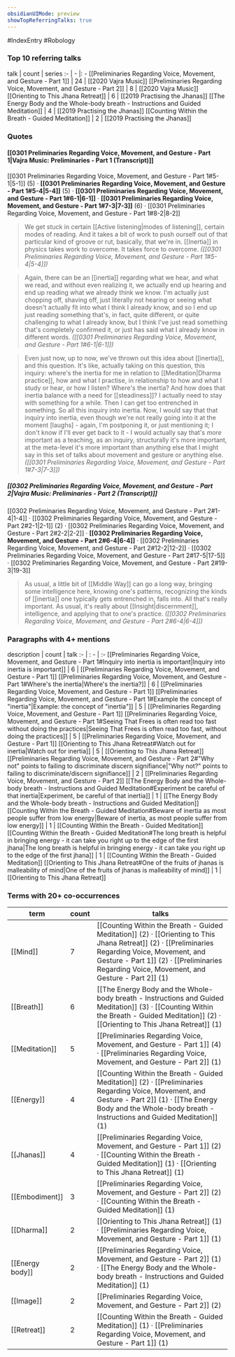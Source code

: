 ```yaml
---
obsidianUIMode: preview
showTopReferringTalks: true
---
```

#IndexEntry #Robology

### Top 10 referring talks
talk | count | series
:- | - |: -
[[Preliminaries Regarding Voice, Movement, and Gesture - Part 1]] | 24 | [[2020 Vajra Music]]
[[Preliminaries Regarding Voice, Movement, and Gesture - Part 2]] | 8 | [[2020 Vajra Music]]
[[Orienting to This Jhana Retreat]] | 6 | [[2019 Practising the Jhanas]]
[[The Energy Body and the Whole-body breath - Instructions and Guided Meditation]] | 4 | [[2019 Practising the Jhanas]]
[[Counting Within the Breath - Guided Meditation]] | 2 | [[2019 Practising the Jhanas]]

### Quotes
#### [[0301 Preliminaries Regarding Voice, Movement, and Gesture - Part 1|Vajra Music: Preliminaries - Part 1 (Transcript)]]
<span class="counts">[[0301 Preliminaries Regarding Voice, Movement, and Gesture - Part 1#5-1|5-1]] (5) · **[[0301 Preliminaries Regarding Voice, Movement, and Gesture - Part 1#5-4|5-4]]** (5) · **[[0301 Preliminaries Regarding Voice, Movement, and Gesture - Part 1#6-1|6-1]]** · **[[0301 Preliminaries Regarding Voice, Movement, and Gesture - Part 1#7-3|7-3]]** (6) · [[0301 Preliminaries Regarding Voice, Movement, and Gesture - Part 1#8-2|8-2]]</span>

> We get stuck in certain [[Active listening|modes of listening]], certain modes of reading. And it takes a bit of work to push ourself out of that particular kind of groove or rut, basically, that we're in. [[Inertia]] in physics takes work to overcome. It takes force to overcome. _([[0301 Preliminaries Regarding Voice, Movement, and Gesture - Part 1#5-4|5-4]])_

> Again, there can be an [[inertia]] regarding what we hear, and what we read, and without even realizing it, we actually end up hearing and end up reading what we already think we know. I'm actually just chopping off, shaving off, just literally not hearing or seeing what doesn't actually fit into what I think I already know, and so I end up just reading something that's, in fact, quite different, or quite challenging to what I already know, but I think I've just read something that's completely confirmed it, or just has said what I already know in different words. _([[0301 Preliminaries Regarding Voice, Movement, and Gesture - Part 1#6-1|6-1]])_

> Even just now, up to now, we've thrown out this idea about [[inertia]], and this question. It's like, actually taking on this question, this inquiry: where's the inertia for me in relation to [[Meditation|Dharma practice]], how and what I practise, in relationship to how and what I study or hear, or how I listen? Where's the inertia? And how does that inertia balance with a need for [[steadiness]]? I actually need to stay with something for a while. Then I can get too entrenched in something. So all this inquiry into inertia. Now, I would say that that inquiry into inertia, even though we're not really going into it at the moment [laughs] - again, I'm postponing it, or just mentioning it; I don't know if I'll ever get back to it - I would actually say that's _more_ important as a teaching, as an inquiry, structurally it's more important, at the meta-level it's more important than anything else that I might say in this set of talks about movement and gesture or anything else. _([[0301 Preliminaries Regarding Voice, Movement, and Gesture - Part 1#7-3|7-3]])_

##### [[0302 Preliminaries Regarding Voice, Movement, and Gesture - Part 2|Vajra Music: Preliminaries - Part 2 (Transcript)]]
<span class="counts">[[0302 Preliminaries Regarding Voice, Movement, and Gesture - Part 2#1-4|1-4]] · [[0302 Preliminaries Regarding Voice, Movement, and Gesture - Part 2#2-1|2-1]] (2) · [[0302 Preliminaries Regarding Voice, Movement, and Gesture - Part 2#2-2|2-2]] · **[[0302 Preliminaries Regarding Voice, Movement, and Gesture - Part 2#6-4|6-4]]** · [[0302 Preliminaries Regarding Voice, Movement, and Gesture - Part 2#12-2|12-2]] · [[0302 Preliminaries Regarding Voice, Movement, and Gesture - Part 2#17-5|17-5]] · [[0302 Preliminaries Regarding Voice, Movement, and Gesture - Part 2#19-3|19-3]]</span>

> As usual, a little bit of [[Middle Way]] can go a long way, bringing some intelligence here, knowing one's patterns, recognizing the kinds of [[inertia]] one typically gets entrenched in, falls into. All that's really important. As usual, it's really about [[Insight|discernment]], intelligence, and applying that to one's practice. _([[0302 Preliminaries Regarding Voice, Movement, and Gesture - Part 2#6-4|6-4]])_

### Paragraphs with 4+ mentions
description | count | talk
:- | : - | :-
[[Preliminaries Regarding Voice, Movement, and Gesture - Part 1#Inquiry into inertia is important\|Inquiry into inertia is important]] | 6 | [[Preliminaries Regarding Voice, Movement, and Gesture - Part 1]]
[[Preliminaries Regarding Voice, Movement, and Gesture - Part 1#Where's the inertia\|Where's the inertia?]] | 6 | [[Preliminaries Regarding Voice, Movement, and Gesture - Part 1]]
[[Preliminaries Regarding Voice, Movement, and Gesture - Part 1#Example the concept of "inertia"\|Example: the concept of "inertia"]] | 5 | [[Preliminaries Regarding Voice, Movement, and Gesture - Part 1]]
[[Preliminaries Regarding Voice, Movement, and Gesture - Part 1#Seeing That Frees is often read too fast without doing the practices\|Seeing That Frees is often read too fast, without doing the practices]] | 5 | [[Preliminaries Regarding Voice, Movement, and Gesture - Part 1]]
[[Orienting to This Jhana Retreat#Watch out for inertia\|Watch out for inertia]] | 5 | [[Orienting to This Jhana Retreat]]
[[Preliminaries Regarding Voice, Movement, and Gesture - Part 2#"Why not" points to failing to discriminate discern signifiance\|"Why not?" points to failing to discriminate/discern signifiance]] | 2 | [[Preliminaries Regarding Voice, Movement, and Gesture - Part 2]]
[[The Energy Body and the Whole-body breath - Instructions and Guided Meditation#Experiment be careful of that inertia\|Experiment, be careful of that inertia]] | 1 | [[The Energy Body and the Whole-body breath - Instructions and Guided Meditation]]
[[Counting Within the Breath - Guided Meditation#Beware of inertia as most people suffer from low energy\|Beware of inertia, as most people suffer from low energy]] | 1 | [[Counting Within the Breath - Guided Meditation]]
[[Counting Within the Breath - Guided Meditation#The long breath is helpful in bringing energy - it can take you right up to the edge of the first jhana\|The long breath is helpful in bringing energy - it can take you right up to the edge of the first jhana]] | 1 | [[Counting Within the Breath - Guided Meditation]]
[[Orienting to This Jhana Retreat#One of the fruits of jhanas is malleability of mind\|One of the fruits of jhanas is malleability of mind]] | 1 | [[Orienting to This Jhana Retreat]]

### Terms with 20+ co-occurrences
term | count | talks
-|-|-
[[Mind]] | 7 | <span class="counts">[[Counting Within the Breath - Guided Meditation]] (2) · [[Orienting to This Jhana Retreat]] (2) · [[Preliminaries Regarding Voice, Movement, and Gesture - Part 1]] (2) · [[Preliminaries Regarding Voice, Movement, and Gesture - Part 2]] (1)</span> 
[[Breath]] | 6 | <span class="counts">[[The Energy Body and the Whole-body breath - Instructions and Guided Meditation]] (3) · [[Counting Within the Breath - Guided Meditation]] (2) · [[Orienting to This Jhana Retreat]] (1)</span> 
[[Meditation]] | 5 | <span class="counts">[[Preliminaries Regarding Voice, Movement, and Gesture - Part 1]] (4) · [[Preliminaries Regarding Voice, Movement, and Gesture - Part 2]] (1)</span> 
[[Energy]] | 4 | <span class="counts">[[Counting Within the Breath - Guided Meditation]] (2) · [[Preliminaries Regarding Voice, Movement, and Gesture - Part 2]] (1) · [[The Energy Body and the Whole-body breath - Instructions and Guided Meditation]] (1)</span> 
[[Jhanas]] | 4 | <span class="counts">[[Preliminaries Regarding Voice, Movement, and Gesture - Part 1]] (2) · [[Counting Within the Breath - Guided Meditation]] (1) · [[Orienting to This Jhana Retreat]] (1)</span> 
[[Embodiment]] | 3 | <span class="counts">[[Preliminaries Regarding Voice, Movement, and Gesture - Part 2]] (2) · [[Counting Within the Breath - Guided Meditation]] (1)</span> 
[[Dharma]] | 2 | <span class="counts">[[Orienting to This Jhana Retreat]] (1) · [[Preliminaries Regarding Voice, Movement, and Gesture - Part 1]] (1)</span> 
[[Energy body]] | 2 | <span class="counts">[[Preliminaries Regarding Voice, Movement, and Gesture - Part 2]] (1) · [[The Energy Body and the Whole-body breath - Instructions and Guided Meditation]] (1)</span> 
[[Image]] | 2 | <span class="counts">[[Preliminaries Regarding Voice, Movement, and Gesture - Part 2]] (2)</span> 
[[Retreat]] | 2 | <span class="counts">[[Counting Within the Breath - Guided Meditation]] (1) · [[Preliminaries Regarding Voice, Movement, and Gesture - Part 1]] (1)</span> 

